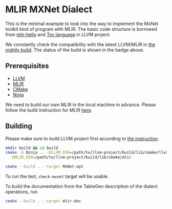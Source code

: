 # MLIR MXNet Dialect

This is the minimal example to look into the way to implement the MxNet toolkit kind of program with MLIR. The basic code structure is borrowed from [mlir-hello](https://github.com/Lewuathe/mlir-hello) and [Toy language](https://github.com/llvm/llvm-project/tree/main/mlir/examples/toy) in LLVM project.

We constantly check the compatibility with the latest LLVM/MLIR in [the nightly build](https://github.com/Lewuathe/mlir-MxNet/actions/workflows/nightly-build.yml). The status of the build is shown in the badge above.

## Prerequisites

* [LLVM](https://llvm.org/)
* [MLIR](https://mlir.llvm.org/)
* [CMake](https://cmake.org/)
* [Ninja](https://ninja-build.org/)

We need to build our own MLIR in the local machine in advance. Please follow the build instruction for MLIR [here](https://mlir.llvm.org/getting_started/). 

## Building

Please make sure to build LLVM project first according to [the instruction](https://mlir.llvm.org/getting_started/).

```sh
mkdir build && cd build
cmake -G Ninja .. -DLLVM_DIR=/path/to/llvm-project/build/lib/cmake/llvm \
  -DMLIR_DIR=/path/to/llvm-project/build/lib/cmake/mlir

cmake --build . --target MxNet-opt
```

To run the test, `check-mxnet` target will be usable.

To build the documentation from the TableGen description of the dialect operations, run
```sh
cmake --build . --target mlir-doc
```
